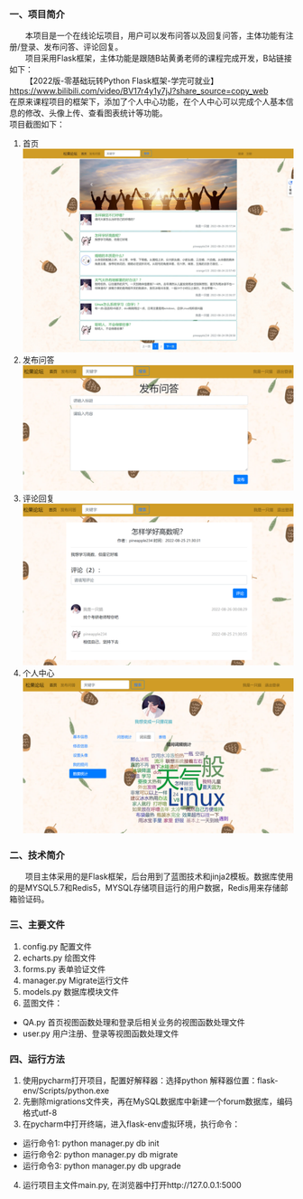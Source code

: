 ### 一、项目简介
&emsp;&emsp;本项目是一个在线论坛项目，用户可以发布问答以及回复问答，主体功能有注册/登录、发布问答、评论回复。  
&emsp;&emsp;项目采用Flask框架，主体功能是跟随B站黄勇老师的课程完成开发，B站链接如下：  
&emsp;&emsp;【2022版-零基础玩转Python Flask框架-学完可就业】 https://www.bilibili.com/video/BV17r4y1y7jJ?share_source=copy_web  
在原来课程项目的框架下，添加了个人中心功能，在个人中心可以完成个人基本信息的修改、头像上传、查看图表统计等功能。  
项目截图如下：  
1. 首页  
![](/show/index.jpeg)  
2. 发布问答  
![](/show/release.png)  
3. 评论回复  
![](/show/answer.png)  
4. 个人中心  
![](/show/center.png)
### 二、技术简介
&emsp;&emsp;项目主体采用的是Flask框架，后台用到了蓝图技术和jinja2模板。数据库使用的是MYSQL5.7和Redis5，MYSQL存储项目运行的用户数据，Redis用来存储邮箱验证码。
### 三、主要文件
1. config.py 配置文件  
2. echarts.py 绘图文件  
3. forms.py 表单验证文件
4. manager.py Migrate运行文件  
5. models.py 数据库模块文件
6. 蓝图文件：
- QA.py 首页视图函数处理和登录后相关业务的视图函数处理文件
- user.py 用户注册、登录等视图函数处理文件
### 四、运行方法
1. 使用pycharm打开项目，配置好解释器：选择python 解释器位置：flask-env/Scripts/python.exe
2. 先删除migrations文件夹，再在MySQL数据库中新建一个forum数据库，编码格式utf-8
3. 在pycharm中打开终端，进入flask-env虚拟环境，执行命令：
- 运行命令1: python manager.py db init
- 运行命令2: python manager.py db migrate
- 运行命令3: python manager.py db upgrade
4. 运行项目主文件main.py, 在浏览器中打开http://127.0.0.1:5000